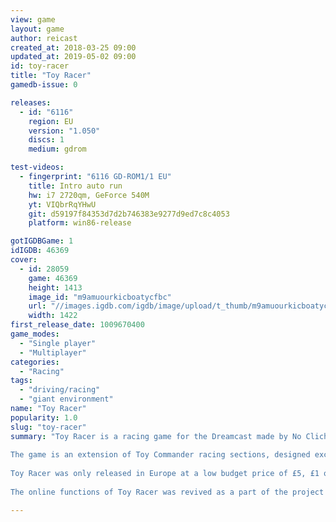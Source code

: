 ```yaml
---
view: game
layout: game
author: reicast
created_at: 2018-03-25 09:00
updated_at: 2019-05-02 09:00
id: toy-racer
title: "Toy Racer"
gamedb-issue: 0

releases:
  - id: "6116"
    region: EU
    version: "1.050"
    discs: 1
    medium: gdrom

test-videos:
  - fingerprint: "6116 GD-ROM1/1 EU"
    title: Intro auto run
    hw: i7 2720qm, GeForce 540M
    yt: VIQbrRqYHwU
    git: d59197f84353d7d2b746383e9277d9ed7c8c4053
    platform: win86-release

gotIGDBGame: 1
idIGDB: 46369
cover:
  - id: 28059
    game: 46369
    height: 1413
    image_id: "m9amuourkicboatycfbc"
    url: "//images.igdb.com/igdb/image/upload/t_thumb/m9amuourkicboatycfbc.jpg"
    width: 1422
first_release_date: 1009670400
game_modes:
  - "Single player"
  - "Multiplayer"
categories:
  - "Racing"
tags:
  - "driving/racing"
  - "giant environment"
name: "Toy Racer"
popularity: 1.0
slug: "toy-racer"
summary: "Toy Racer is a racing game for the Dreamcast made by No Cliché and published by Sega. 
 
The game is an extension of Toy Commander racing sections, designed exclusively for both offline and online multiplayer modes for up to four players. As a result, there is no possibility to play against AI controlled players, being the only single player features of the game both a Practice and a Time Attack modes. 
 
Toy Racer was only released in Europe at a low budget price of £5, £1 of which was designated to charity. 
 
The online functions of Toy Racer was revived as a part of the project dcserv.org on the 3rd of December 2014."

---
```

